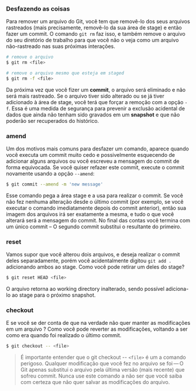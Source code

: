 ### Desfazendo as coisas

Para remover um arquivo do Git, você tem que removê-lo dos seus arquivos rastreados (mais precisamente, removê-lo da sua área de stage) e então fazer um commit. O comando `git rm` faz isso, e também remove o arquivo do seu diretório de trabalho para que você não o veja como um arquivo não-rastreado nas suas próximas interações.

```bash
# remove o arquivo
$ git rm <file>

# remove o arquivo mesmo que esteja em staged
$ git rm -f <file>
```

Da próxima vez que você fizer um **commit**, o arquivo será eliminado e não será mais rastreado. Se o arquivo tiver sido alterado ou se já tiver adicionado à área de stage, você terá que forçar a remoção com a opção `-f`. Essa é uma medida de segurança para prevenir a exclusão acidental de dados que ainda não tenham sido gravados em um **snapshot** e que não poderão ser recuperados do histórico.

### amend

Um dos motivos mais comuns para desfazer um comando, aparece quando você executa um commit muito cedo e possivelmente esquecendo de adicionar alguns arquivos ou você escreveu a mensagem do commit de forma equivocada. Se você quiser refazer este commit, execute o commit novamente usando a opção `--amend`:

```bash
$ git commit --amend -m 'new message'
```

Esse comando pega a área stage e a usa para realizar o commit. Se você não fez nenhuma alteração desde o último commit (por exemplo, se você executar o comando imediatamente depois do commit anterior), então sua imagem dos arquivos irá ser exatamente a mesma, e tudo o que você alterará será a mensagem do commit. No final das contas você termina com um único commit – O segundo commit substitui o resultante do primeiro.

### reset

Vamos supor que você alterou dois arquivos, e deseja realizar o commit deles separadamente, porém você acidentalmente digitou `git add .` adicionando ambos ao stage. Como você pode retirar um deles do stage?

```bash
$ git reset HEAD <file>
```

O arquivo retorna ao working directory inalterado, sendo possível adiciona-lo ao stage para o próximo snapshot.

### checkout

E se você se der conta de que na verdade não quer manter as modificações em um arquivo ? Como você pode reverter as modificações, voltando a ser como era quando foi realizado o último commit.

```bash
$ git checkout -- <file>
```

> É importante entender que o git checkout -- `<file>` é um a comando perigoso. Qualquer modificação que você fez no arquivo se foi — O Git apenas substitui o arquivo pela última versão (mais recente) que sofreu commit. Nunca use este comando a não ser que você saiba com certeza que não quer salvar as modificações do arquivo.
